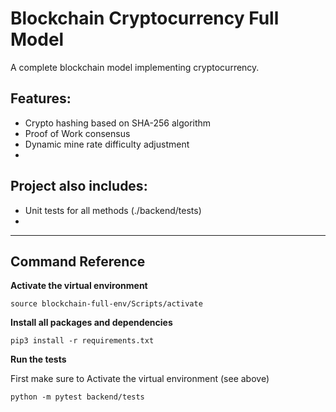 # Blockchain Cryptocurrency Full Model
A complete blockchain model implementing cryptocurrency.

## Features:
- Crypto hashing based on SHA-256 algorithm
- Proof of Work consensus
- Dynamic mine rate difficulty adjustment
- 

## Project also includes:
- Unit tests for all methods (./backend/tests)
- 
-------------

## Command Reference

**Activate the virtual environment**
```
source blockchain-full-env/Scripts/activate
```

**Install all packages and dependencies**
```
pip3 install -r requirements.txt
```

**Run the tests**

First make sure to Activate the virtual environment (see above)
```
python -m pytest backend/tests
```
